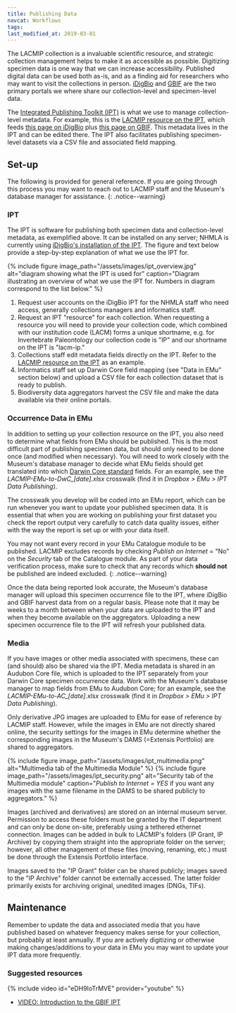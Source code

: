 ```yaml
---
title: Publishing Data
navcat: Workflows
tags:
last_modified_at: 2019-03-01
---
```

The LACMIP collection is a invaluable scientific resource, and strategic collection management helps to make it as accessible as possible. Digitizing specimen data is one way that we can increase accessibility. Published digital data can be used both as-is, and as a finding aid for researchers who may want to visit the collections in person. [iDigBio](http://idigbio.org/) and [GBIF](https://gbif.org) are the two primary portals we where share our collection-level and specimen-level data.

The [Integrated Publishing Toolkit (IPT)](https://www.gbif.org/ipt) is what we use to manage collection-level metadata. For example, this is the [LACMIP resource on the IPT](http://ipt.idigbio.org/resource?r=lacm-ip), which feeds [this page on iDigBio](https://www.idigbio.org/portal/recordsets/5082e6c8-8f5b-4bf6-a930-e3e6de7bf6fb) plus [this page on GBIF](https://www.gbif.org/dataset/f0a7ca6e-8da6-4629-97bd-0368705a4d6b). This metadata lives in the IPT and can be edited there. The IPT also facilitates publishing specimen-level datasets via a CSV file and associated field mapping.

## Set-up

The following is provided for general reference. If you are going through this process you may want to reach out to LACMIP staff and the Museum's database manager for assistance.
{: .notice--warning}

### IPT

The IPT is software for publishing both specimen data and collection-level metadata, as exemplified above. It can be installed on any server; NHMLA is currently using [iDigBio's installation of the IPT](http://ipt.idigbio.org/). The figure and text below provide a step-by-step explanation of what we use the IPT for.

{% include figure image_path="/assets/images/ipt_overview.jpg" alt="diagram showing what the IPT is used for" caption="Diagram illustrating an overview of what we use the IPT for. Numbers in diagram correspond to the list below." %}

1. Request user accounts on the iDigBio IPT for the NHMLA staff who need access, generally collections managers and informatics staff.
2. Request an IPT "resource" for each collection. When requesting a resource you will need to provide your collection code, which combined with our institution code (LACM) forms a unique shortname, e.g. for Invertebrate Paleontology our collection code is "IP" and our shortname on the IPT is "lacm-ip."
3. Collections staff edit metadata fields directly on the IPT. Refer to the [LACMIP resource on the IPT](http://ipt.idigbio.org/resource?r=lacm-ip) as an example.
4. Informatics staff set up Darwin Core field mapping (see "Data in EMu" section below) and upload a CSV file for each collection dataset that is ready to publish.
5. Biodiversity data aggregators harvest the CSV file and make the data available via their online portals.

### Occurrence Data in EMu

In addition to setting up your collection resource on the IPT, you also need to determine what fields from EMu should be published. This is the most difficult part of publishing specimen data, but should only need to be done once (and modified when necessary). You will need to work closely with the Museum's database manager to decide what EMu fields should get translated into which [Darwin Core standard](http://rs.tdwg.org/dwc/terms/) fields. For an example, see the *LACMIP-EMu-to-DwC_[date].xlsx* crosswalk (find it in *Dropbox > EMu > IPT Data Publishing*).

The crosswalk you develop will be coded into an EMu report, which can be run whenever you want to update your published specimen data. It is essential that when you are working on publishing your first dataset you check the report output very carefully to catch data quality issues, either with the way the report is set up or with your data itself.

You may not want every record in your EMu Catalogue module to be published. LACMIP excludes records by checking *Publish on Internet* = "No" on the *Security* tab of the Catalogue module. As part of your data verification process, make sure to check that any records which **should not** be published are indeed excluded.
{: .notice--warning}

Once the data being reported look accurate, the Museum's database manager will upload this specimen occurrence file to the IPT, where iDigBio and GBIF harvest data from on a regular basis. Please note that it may be weeks to a month between when your data are uploaded to the IPT and when they become available on the aggregators. Uploading a new specimen occurrence file to the IPT will refresh your published data.

### Media

If you have images or other media associated with specimens, these can (and should) also be shared via the IPT. Media  metadata is shared in an Audubon Core file, which is uploaded to the IPT separately from your Darwin Core specimen occurrence data. Work with the Museum's database manager to map fields from EMu to Audubon Core; for an example, see the *LACMIP-EMu-to-AC_[date].xlsx* crosswalk (find it in *Dropbox > EMu > IPT Data Publishing*).

Only derivative JPG images are uploaded to EMu for ease of reference by LACMIP staff. However, while the images in EMu are not directly shared online, the security settings for the images in EMu determine whether the corresponding images in the Museum's DAMS (=Extensis Portfolio) are shared to aggregators.

{% include figure image_path="/assets/images/ipt_multimedia.png" alt="Multimedia tab of the Multimedia Module" %}
{% include figure image_path="/assets/images/ipt_security.png" alt="Security tab of the Multimedia module" caption="*Publish to Internet = YES* if you want any images with the same filename in the DAMS to be shared publicly to aggregators." %}

Images (archived and derivatives) are stored on an internal museum server. Permission to access these folders must be granted by the IT department and can only be done on-site, preferably using a tethered ethernet connection. Images can be added in bulk to LACMIP's folders (IP Grant, IP Archive) by copying them straight into the appropriate folder on the server; however, all other management of these files (moving, renaming, etc.) must be done through the Extensis Portfolio interface.

Images saved to the "IP Grant" folder can be shared publicly; images saved to the "IP Archive" folder cannot be externally accessed. The latter folder primarily exists for archiving original, unedited images (DNGs, TIFs).


## Maintenance

Remember to update the data and associated media that you have published based on whatever frequency makes sense for your collection, but probably at least annually. If you are actively digitizing or otherwise making changes/additions to your data in EMu you may want to update your IPT data more frequently.

### Suggested resources
{% include video id="eDH9IoTrMVE" provider="youtube" %}
- [VIDEO: Introduction to the GBIF IPT](https://youtu.be/eDH9IoTrMVE)
